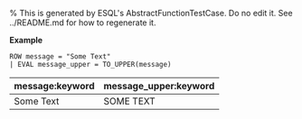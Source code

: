 % This is generated by ESQL's AbstractFunctionTestCase. Do no edit it. See ../README.md for how to regenerate it.

**Example**

```esql
ROW message = "Some Text"
| EVAL message_upper = TO_UPPER(message)
```

| message:keyword | message_upper:keyword |
| --- | --- |
| Some Text | SOME TEXT |


